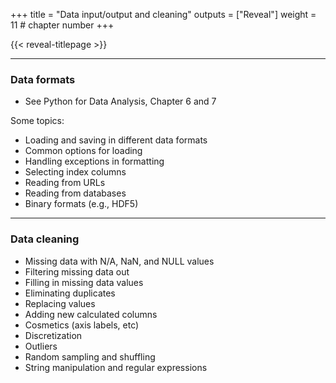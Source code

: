 +++
title = "Data input/output and cleaning"
outputs = ["Reveal"]
weight = 11 # chapter number
+++

{{< reveal-titlepage >}}

---

### Data formats 

- See Python for Data Analysis, Chapter 6 and 7

Some topics:
- Loading and saving in different data formats
- Common options for loading
- Handling exceptions in formatting
- Selecting index columns
- Reading from URLs
- Reading from databases
- Binary formats (e.g., HDF5)

---

### Data cleaning

- Missing data with N/A, NaN, and NULL values
- Filtering missing data out
- Filling in missing data values
- Eliminating duplicates
- Replacing values
- Adding new calculated columns
- Cosmetics (axis labels, etc)
- Discretization
- Outliers
- Random sampling and shuffling
- String manipulation and regular expressions
